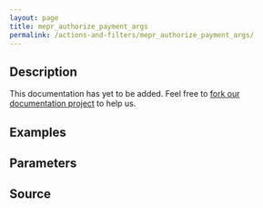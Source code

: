 ```yaml
---
layout: page
title: mepr_authorize_payment_args
permalink: /actions-and-filters/mepr_authorize_payment_args/
---
```


## Description

This documentation has yet to be added. Feel free to [fork our documentation project](https://github.com/caseproof/memberpress-docs) to help us.

## Examples


## Parameters


## Source

